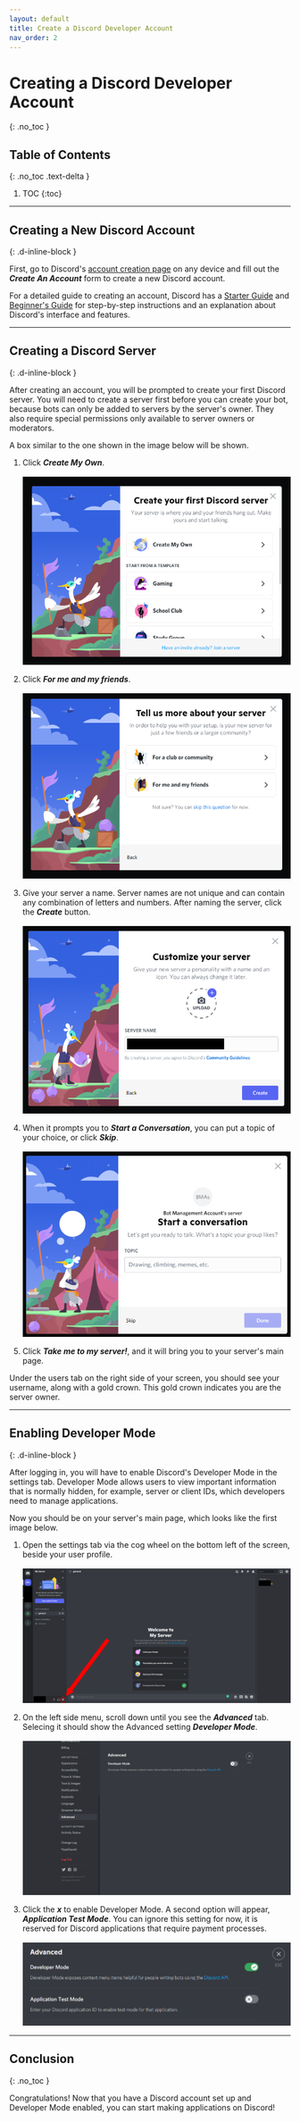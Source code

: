 ```yaml
---
layout: default
title: Create a Discord Developer Account
nav_order: 2
---
```


# Creating a Discord Developer Account
{: .no_toc }

## Table of Contents
{: .no_toc .text-delta }

1. TOC
{:toc}

---

## Creating a New Discord Account
{: .d-inline-block }

First, go to Discord's [account creation page](https://discord.com/register) on any device and fill out the ***Create An Account*** form to create a new Discord account.

For a detailed guide to creating an account, Discord has a [Starter Guide](https://support.discord.com/hc/en-us/articles/360033931551-Getting-Started) and [Beginner's Guide](https://support.discord.com/hc/en-us/articles/360045138571-Beginner-s-Guide-to-Discord) for step-by-step instructions and an explanation about Discord's interface and features.

---

## Creating a Discord Server
{: .d-inline-block }

After creating an account, you will be prompted to create your first Discord server. You will need to create a server first before you can create your bot, because bots can only be added to servers by the server's owner. They also require special permissions only available to server owners or moderators.

A box similar to the one shown in the image below will be shown.

1. Click ***Create My Own***.<br><br>![createServer01](../graphics/createFirstServer.png)<br>

2. Click ***For me and my friends***.<br><br>![createServer02](../graphics/createFirstServer2.png)<br>

3. Give your server a name. Server names are not unique and can contain any combination of letters and numbers. After naming the server, click the ***Create*** button.<br><br>![createServer03](../graphics/createFirstServer3.png)<br>

4. When it prompts you to ***Start a Conversation***, you can put a topic of your choice, or click ***Skip***.<br><br>![createServer04](../graphics/createFirstServer4.png)<br>
 
5. Click ***Take me to my server!***, and it will bring you to your server's main page.

Under the users tab on the right side of your screen, you should see your username, along with a gold crown. This gold crown indicates you are the server owner.

---

## Enabling Developer Mode
{: .d-inline-block }

After logging in, you will have to enable Discord's Developer Mode in the settings tab. Developer Mode allows users to view important information that is normally hidden, for example, server or client IDs, which developers need to manage applications.

Now you should be on your server's main page, which looks like the first image below.

1. Open the settings tab via the cog wheel on the bottom left of the screen, beside your user profile.<br><br>![serverMainPage](../graphics/serverMainPage.png)<br>

2. On the left side menu, scroll down until you see the ***Advanced*** tab. Selecing it should show the Advanced setting ***Developer Mode***.<br><br>![developerMode](../graphics/developerMode.png)<br>

3. Click the ***x*** to enable Developer Mode. A second option will appear, ***Application Test Mode***. You can ignore this setting for now, it is reserved for Discord applications that require payment processes. <br><br>![devEnabled](../graphics/devModeEnabled.png)<br>

---

## Conclusion
{: .no_toc }

Congratulations! Now that you have a Discord account set up and Developer Mode enabled, you can start making applications on Discord!